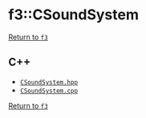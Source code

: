 # f3::CSoundSystem

[Return to `f3`](/docs/f3.md)

## C++

- [`CSoundSystem.hpp`](/c++/include/CSoundSystem.hpp)
- [`CSoundSystem.cpp`](/c++/source/CSoundSystem.cpp)

[Return to `f3`](/docs/f3.md)